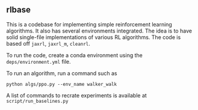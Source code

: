 ## rlbase

This is a codebase for implementing simple reinforcement learning algorithms. It also has several environments integrated.
The idea is to have solid single-file implementations of various RL algorithms.
The code is based off `jaxrl`, `jaxrl_m`, `cleanrl`.

To run the code, create a conda environment using the `deps/environment.yml` file. 

To run an algorithm, run a command such as 
```
python algs/ppo.py --env_name walker_walk
```
A list of commands to recrate experiments is available at `script/run_baselines.py`
